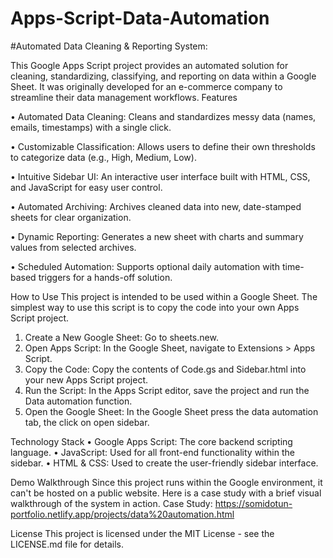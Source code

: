 # Apps-Script-Data-Automation

#Automated Data Cleaning & Reporting System: 

This Google Apps Script project provides an automated solution for cleaning, standardizing, classifying, and reporting on data within a Google Sheet. It was originally developed for an e-commerce company to streamline their data management workflows.
Features

•	Automated Data Cleaning: Cleans and standardizes messy data (names, emails, timestamps) with a single click.

•	Customizable Classification: Allows users to define their own thresholds to categorize data (e.g., High, Medium, Low).

•	Intuitive Sidebar UI: An interactive user interface built with HTML, CSS, and JavaScript for easy user control.

•	Automated Archiving: Archives cleaned data into new, date-stamped sheets for clear organization.

•	Dynamic Reporting: Generates a new sheet with charts and summary values from selected archives.

•	Scheduled Automation: Supports optional daily automation with time-based triggers for a hands-off solution.

How to Use
This project is intended to be used within a Google Sheet. The simplest way to use this script is to copy the code into your own Apps Script project.
1.	Create a New Google Sheet: Go to sheets.new.
2.	Open Apps Script: In the Google Sheet, navigate to Extensions > Apps Script.
3.	Copy the Code: Copy the contents of Code.gs and Sidebar.html into your new Apps Script project.
4.	Run the Script: In the Apps Script editor, save the project and run the Data automation function.
5.	Open the Google Sheet: In the Google Sheet press the data automation tab, the click on open sidebar.

Technology Stack
•	Google Apps Script: The core backend scripting language.
•	JavaScript: Used for all front-end functionality within the sidebar.
•	HTML & CSS: Used to create the user-friendly sidebar interface.

Demo Walkthrough
Since this project runs within the Google environment, it can't be hosted on a public website. Here is a case study with a brief visual walkthrough of the system in action.
Case Study:
https://somidotun-portfolio.netlify.app/projects/data%20automation.html

License
This project is licensed under the MIT License - see the LICENSE.md file for details.

